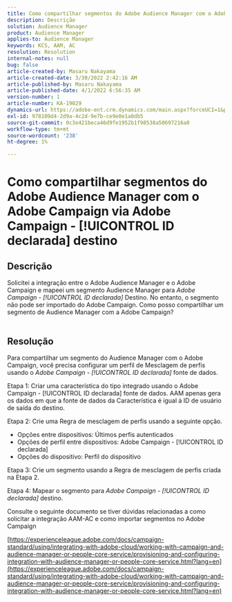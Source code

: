 ```yaml
---
title: Como compartilhar segmentos do Adobe Audience Manager com o Adobe Campaign via Adobe Campaign - [!UICONTROL ID declarada] destino
description: Descrição
solution: Audience Manager
product: Audience Manager
applies-to: Audience Manager
keywords: KCS, AAM, AC
resolution: Resolution
internal-notes: null
bug: false
article-created-by: Masaru Nakayama
article-created-date: 3/30/2022 2:42:16 AM
article-published-by: Masaru Nakayama
article-published-date: 4/1/2022 6:56:35 AM
version-number: 1
article-number: KA-19029
dynamics-url: https://adobe-ent.crm.dynamics.com/main.aspx?forceUCI=1&pagetype=entityrecord&etn=knowledgearticle&id=4c9db0fe-d2af-ec11-9840-0022480bd623
exl-id: 978109d4-2d9a-4c2d-9e7b-ce9e0e1a0db5
source-git-commit: 0c3e421beca46d9fe1952b1f98538a50697216a0
workflow-type: tm+mt
source-wordcount: '238'
ht-degree: 1%

---
```


# Como compartilhar segmentos do Adobe Audience Manager com o Adobe Campaign via Adobe Campaign - [!UICONTROL ID declarada] destino

## Descrição

Solicitei a integração entre o Adobe Audience Manager e o Adobe Campaign e mapeei um segmento Audience Manager para *Adobe Campaign - [!UICONTROL ID declarada]* Destino. No entanto, o segmento não pode ser importado do Adobe Campaign. Como posso compartilhar um segmento de Audience Manager com a Adobe Campaign?
<br> 

## Resolução


Para compartilhar um segmento do Audience Manager com o Adobe Campaign, você precisa configurar um perfil de Mesclagem de perfis usando o *Adobe Campaign - [!UICONTROL ID declarada]* fonte de dados.

Etapa 1: Criar uma característica do tipo integrado usando o Adobe Campaign - [!UICONTROL ID declarada] fonte de dados.
AAM apenas gera os dados em que a fonte de dados da Característica é igual à ID de usuário de saída do destino.
 

Etapa 2: Crie uma Regra de mesclagem de perfis usando a seguinte opção.

- Opções entre dispositivos: Últimos perfis autenticados
- Opções de perfil entre dispositivos: Adobe Campaign - [!UICONTROL ID declarada]
- Opções do dispositivo: Perfil do dispositivo


Etapa 3: Crie um segmento usando a Regra de mesclagem de perfis criada na Etapa 2.


Etapa 4: Mapear o segmento para *Adobe Campaign - [!UICONTROL ID declarada]* destino.

Consulte o seguinte documento se tiver dúvidas relacionadas a como solicitar a integração AAM-AC e como importar segmentos no Adobe Campaign

[https://experienceleague.adobe.com/docs/campaign-standard/using/integrating-with-adobe-cloud/working-with-campaign-and-audience-manager-or-people-core-service/provisioning-and-configuring-integration-with-audience-manager-or-people-core-service.html?lang=en](https://experienceleague.adobe.com/docs/campaign-standard/using/integrating-with-adobe-cloud/working-with-campaign-and-audience-manager-or-people-core-service/provisioning-and-configuring-integration-with-audience-manager-or-people-core-service.html?lang=en)
